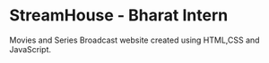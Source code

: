 # StreamHouse - Bharat Intern

Movies and Series Broadcast website created using HTML,CSS and JavaScript. 
